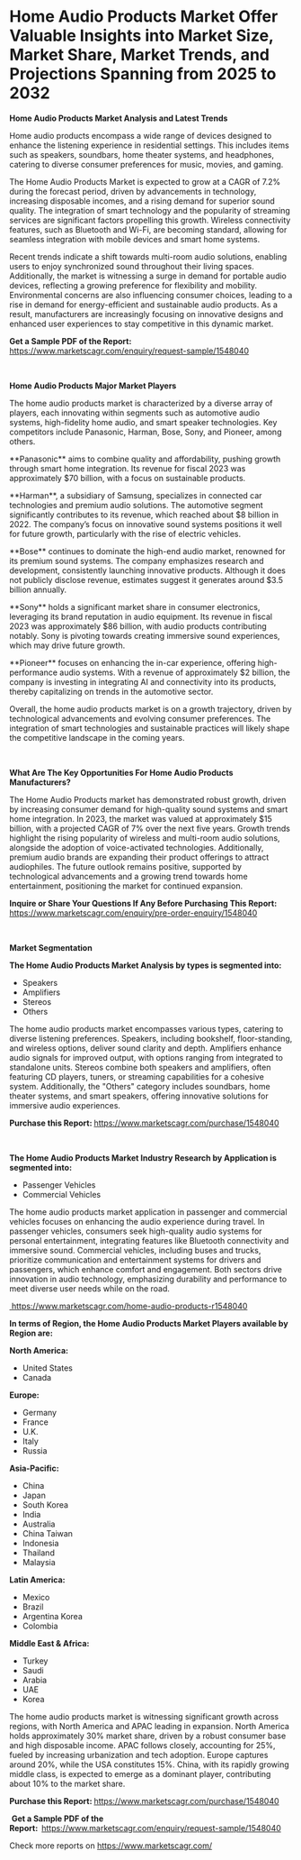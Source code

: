 <p><h1>Home Audio Products Market Offer Valuable Insights into Market Size, Market Share, Market Trends, and Projections Spanning from 2025 to 2032</h1></p><p><strong>Home Audio Products Market Analysis and Latest Trends</strong></p>
<p><p>Home audio products encompass a wide range of devices designed to enhance the listening experience in residential settings. This includes items such as speakers, soundbars, home theater systems, and headphones, catering to diverse consumer preferences for music, movies, and gaming.</p><p>The Home Audio Products Market is expected to grow at a CAGR of 7.2% during the forecast period, driven by advancements in technology, increasing disposable incomes, and a rising demand for superior sound quality. The integration of smart technology and the popularity of streaming services are significant factors propelling this growth. Wireless connectivity features, such as Bluetooth and Wi-Fi, are becoming standard, allowing for seamless integration with mobile devices and smart home systems.</p><p>Recent trends indicate a shift towards multi-room audio solutions, enabling users to enjoy synchronized sound throughout their living spaces. Additionally, the market is witnessing a surge in demand for portable audio devices, reflecting a growing preference for flexibility and mobility. Environmental concerns are also influencing consumer choices, leading to a rise in demand for energy-efficient and sustainable audio products. As a result, manufacturers are increasingly focusing on innovative designs and enhanced user experiences to stay competitive in this dynamic market.</p></p>
<p><strong>Get a Sample PDF of the Report:&nbsp;</strong> <a href="https://www.marketscagr.com/enquiry/request-sample/1548040?utm_campaign=3222&utm_medium=2&utm_source=Github&utm_content=ia&utm_term=05042025&utm_id=home-audio-products">https://www.marketscagr.com/enquiry/request-sample/1548040</a></p>
<p>&nbsp;</p>
<p><strong>Home Audio Products Major Market Players</strong></p>
<p><p>The home audio products market is characterized by a diverse array of players, each innovating within segments such as automotive audio systems, high-fidelity home audio, and smart speaker technologies. Key competitors include Panasonic, Harman, Bose, Sony, and Pioneer, among others.</p><p>**Panasonic** aims to combine quality and affordability, pushing growth through smart home integration. Its revenue for fiscal 2023 was approximately $70 billion, with a focus on sustainable products.</p><p>**Harman**, a subsidiary of Samsung, specializes in connected car technologies and premium audio solutions. The automotive segment significantly contributes to its revenue, which reached about $8 billion in 2022. The company’s focus on innovative sound systems positions it well for future growth, particularly with the rise of electric vehicles.</p><p>**Bose** continues to dominate the high-end audio market, renowned for its premium sound systems. The company emphasizes research and development, consistently launching innovative products. Although it does not publicly disclose revenue, estimates suggest it generates around $3.5 billion annually.</p><p>**Sony** holds a significant market share in consumer electronics, leveraging its brand reputation in audio equipment. Its revenue in fiscal 2023 was approximately $86 billion, with audio products contributing notably. Sony is pivoting towards creating immersive sound experiences, which may drive future growth.</p><p>**Pioneer** focuses on enhancing the in-car experience, offering high-performance audio systems. With a revenue of approximately $2 billion, the company is investing in integrating AI and connectivity into its products, thereby capitalizing on trends in the automotive sector.</p><p>Overall, the home audio products market is on a growth trajectory, driven by technological advancements and evolving consumer preferences. The integration of smart technologies and sustainable practices will likely shape the competitive landscape in the coming years.</p></p>
<p>&nbsp;</p>
<p><strong>What Are The Key Opportunities For Home Audio Products Manufacturers?</strong></p>
<p><p>The Home Audio Products market has demonstrated robust growth, driven by increasing consumer demand for high-quality sound systems and smart home integration. In 2023, the market was valued at approximately $15 billion, with a projected CAGR of 7% over the next five years. Growth trends highlight the rising popularity of wireless and multi-room audio solutions, alongside the adoption of voice-activated technologies. Additionally, premium audio brands are expanding their product offerings to attract audiophiles. The future outlook remains positive, supported by technological advancements and a growing trend towards home entertainment, positioning the market for continued expansion.</p></p>
<p><strong>Inquire or Share Your Questions If Any Before Purchasing This Report:</strong> <a href="https://www.marketscagr.com/enquiry/pre-order-enquiry/1548040?utm_campaign=3222&utm_medium=2&utm_source=Github&utm_content=ia&utm_term=05042025&utm_id=home-audio-products">https://www.marketscagr.com/enquiry/pre-order-enquiry/1548040</a></p>
<p>&nbsp;</p>
<p><strong>Market Segmentation</strong></p>
<p><strong>The Home Audio Products Market Analysis by types is segmented into:</strong></p>
<p><ul><li>Speakers</li><li>Amplifiers</li><li>Stereos</li><li>Others</li></ul></p>
<p><p>The home audio products market encompasses various types, catering to diverse listening preferences. Speakers, including bookshelf, floor-standing, and wireless options, deliver sound clarity and depth. Amplifiers enhance audio signals for improved output, with options ranging from integrated to standalone units. Stereos combine both speakers and amplifiers, often featuring CD players, tuners, or streaming capabilities for a cohesive system. Additionally, the "Others" category includes soundbars, home theater systems, and smart speakers, offering innovative solutions for immersive audio experiences.</p></p>
<p><strong>Purchase this Report:&nbsp;</strong><a href="https://www.marketscagr.com/purchase/1548040?utm_campaign=3222&utm_medium=2&utm_source=Github&utm_content=ia&utm_term=05042025&utm_id=home-audio-products">https://www.marketscagr.com/purchase/1548040</a></p>
<p>&nbsp;</p>
<p><strong>The Home Audio Products Market Industry Research by Application is segmented into:</strong></p>
<p><ul><li>Passenger Vehicles</li><li>Commercial Vehicles</li></ul></p>
<p><p>The home audio products market application in passenger and commercial vehicles focuses on enhancing the audio experience during travel. In passenger vehicles, consumers seek high-quality audio systems for personal entertainment, integrating features like Bluetooth connectivity and immersive sound. Commercial vehicles, including buses and trucks, prioritize communication and entertainment systems for drivers and passengers, which enhance comfort and engagement. Both sectors drive innovation in audio technology, emphasizing durability and performance to meet diverse user needs while on the road.</p></p>
<p><a href="https://www.marketscagr.com/home-audio-products-r1548040?utm_campaign=3222&utm_medium=2&utm_source=Github&utm_content=ia&utm_term=05042025&utm_id=home-audio-products">&nbsp;https://www.marketscagr.com/home-audio-products-r1548040</a></p>
<p><strong>In terms of Region, the Home Audio Products Market Players available by Region are:</strong></p>
<p>
    <p> <strong> North America: </strong>
        <ul>
            <li>United States</li>
            <li>Canada</li>
        </ul>
        </p> 
    <p> <strong> Europe: </strong>
        <ul>
            <li>Germany</li>
            <li>France</li>
            <li>U.K.</li>
            <li>Italy</li>
            <li>Russia</li>
        </ul>
        </p> 
    <p> <strong> Asia-Pacific: </strong>
        <ul>
            <li>China</li>
            <li>Japan</li>
            <li>South Korea</li>
            <li>India</li>
            <li>Australia</li>
            <li>China Taiwan</li>
            <li>Indonesia</li>
            <li>Thailand</li>
            <li>Malaysia</li>
        </ul>
        </p> 
    <p> <strong> Latin America: </strong>
        <ul>
            <li>Mexico</li>
            <li>Brazil</li>
            <li>Argentina Korea</li>
            <li>Colombia</li>
        </ul>
        </p> 
    <p> <strong> Middle East & Africa: </strong>
        <ul>
            <li>Turkey</li>
            <li>Saudi</li>
            <li>Arabia</li>
            <li>UAE</li>
            <li>Korea</li>
        </ul>
    </p>
    </p>
<p><p>The home audio products market is witnessing significant growth across regions, with North America and APAC leading in expansion. North America holds approximately 30% market share, driven by a robust consumer base and high disposable income. APAC follows closely, accounting for 25%, fueled by increasing urbanization and tech adoption. Europe captures around 20%, while the USA constitutes 15%. China, with its rapidly growing middle class, is expected to emerge as a dominant player, contributing about 10% to the market share.</p></p>
<p><strong>Purchase this Report: </strong><a href="https://www.marketscagr.com/purchase/1548040?utm_campaign=3222&utm_medium=2&utm_source=Github&utm_content=ia&utm_term=05042025&utm_id=home-audio-products">https://www.marketscagr.com/purchase/1548040</a></p>
<p>&nbsp;<strong>Get a Sample PDF of the Report:&nbsp;&nbsp;</strong><a href="https://www.marketscagr.com/enquiry/request-sample/1548040?utm_campaign=3222&utm_medium=2&utm_source=Github&utm_content=ia&utm_term=05042025&utm_id=home-audio-products">https://www.marketscagr.com/enquiry/request-sample/1548040</a></p>
<p><strong></strong></p>
<p>Check more reports on <a href="https://www.marketscagr.com/?utm_campaign=3222&utm_medium=2&utm_source=Github&utm_content=ia&utm_term=05042025&utm_id=home-audio-products">https://www.marketscagr.com/</a></p>